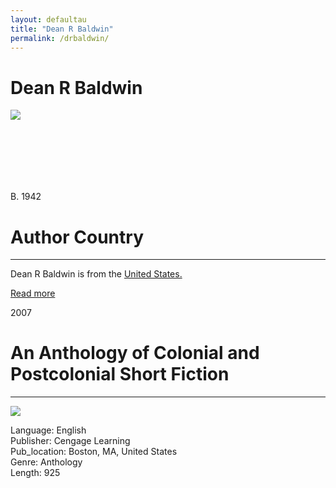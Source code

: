 ```yaml
---
layout: defaultau
title: "Dean R Baldwin"
permalink: /drbaldwin/
---
```

<!-- partial:index.partial.html -->
<div class="content">
    <h1>Dean R Baldwin</h1>
    <div class="quote">
        <div><img src="NA" class="logo"></div>
    </div>
    <div class="timeline">
        <div style="padding-bottom:100px;"></div>
        <div class="block">
            <div class="date right"><p class="right"> B. 1942 </p></div>
            <div class="dot"></div>
            <div class="left first">
            <div class="author_country">
                <h1>Author Country</h1><hr>
          <div class="aclocation">  <p>Dean R Baldwin is from the <a href="{{ site.baseurl }}/1">United States.</a></p> </div>
                <div class="acreadmore"><a href="NA" target="_blank">Read more</a></div>
            </div>
            </div>
        </div>
        <div class="block">
            <div class="date left"><p class="left">2007</p></div>
            <div class="dot"></div>
            <div class="right">
                <h1>An Anthology of Colonial and Postcolonial Short Fiction</h1><hr>
                <p><img src="https://m.media-amazon.com/images/I/61qt4j5gRcL._SY291_BO1,204,203,200_QL40_FMwebp_.jpg"></p>
                <p>
                Language: English<br/>
                Publisher: Cengage Learning<br/>
                Pub_location: Boston, MA, United States<br/>
                Genre: Anthology<br/>
                Length: 925</p>
            </div>
        </div>
        </div>
  <!-- partial -->
<script src='https://cdnjs.cloudflare.com/ajax/libs/jquery/3.1.1/jquery.min.js'></script><script  src="{{ site.baseurl }}/assets/js/authorscript.js"></script>
